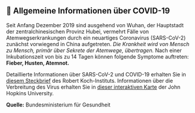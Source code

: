 ## 🦠 Allgemeine Informationen über COVID-19

Seit Anfang Dezember 2019 sind ausgehend von Wuhan, der Hauptstadt der zentralchinesischen Provinz Hubei, vermehrt Fälle von Atemwegserkrankungen durch ein neuartiges Coronavirus (SARS-CoV-2) zunächst vorwiegend in China aufgetreten. _Die Krankheit wird von Mensch zu Mensch, primär über Sekrete der Atemwege, übertragen._
Nach einer Inkubationszeit von bis zu 14 Tagen können folgende Symptome auftreten: **Fieber, Husten, Atemnot.**

Detaillierte Informationen über SARS-CoV-2 und COVID-19 erhalten Sie in [diesem Steckbrief](https://www.rki.de/DE/Content/InfAZ/N/Neuartiges_Coronavirus/Steckbrief.html) des Robert Koch-Instituts. Informationen über die Verbreitung des Virus erhalten Sie in [dieser interaktiven Karte](https://www.arcgis.com/apps/opsdashboard/index.html#/bda7594740fd40299423467b48e9ecf6) der John Hopkins University.

**Quelle:** Bundesministerium für Gesundheit
